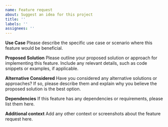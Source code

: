 ```yaml
---
name: Feature request
about: Suggest an idea for this project
title: ''
labels: ''
assignees: ''
---
```


**Use Case**
Please describe the specific use case or scenario where this feature would be beneficial.

**Proposed Solution**
Please outline your proposed solution or approach for implementing this feature. Include any relevant details, such as code snippets or examples, if applicable.

**Alternative Considered**
Have you considered any alternative solutions or approaches? If so, please describe them and explain why you believe the proposed solution is the best option.

**Dependencies**
If this feature has any dependencies or requirements, please list them here.

**Additional context**
Add any other context or screenshots about the feature request here.
